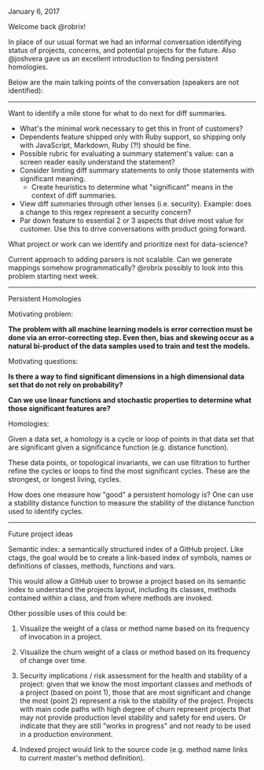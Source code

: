 January 6, 2017

Welcome back @robrix!

In place of our usual format we had an informal conversation identifying status of projects, concerns, and potential projects for the future. Also @joshvera gave us an excellent introduction to finding persistent homologies.

Below are the main talking points of the conversation (speakers are not identified):

----

Want to identify a mile stone for what to do next for diff summaries.
  - What's the minimal work necessary to get this in front of customers?
  - Dependents feature shipped only with Ruby support, so shipping only with JavaScript, Markdown, Ruby (?!) should be fine.
  - Possible rubric for evaluating a summary statement's value: can a screen reader easily understand the statement?
  - Consider limiting diff summary statements to only those statements with significant meaning.
    - Create heuristics to determine what "significant" means in the context of diff summaries.
  - View diff summaries through other lenses (i.e. security). Example: does a change to this regex represent a security concern?
  - Par down feature to essential 2 or 3 aspects that drive most value for customer. Use this to drive conversations with product going forward.

What project or work can we identify and prioritize next for data-science?

Current approach to adding parsers is not scalable. Can we generate mappings somehow programmatically? @robrix possibly to look into this problem starting next week.


----

Persistent Homologies

Motivating problem:

**The problem with all machine learning models is error correction must be done via an error-correcting step. Even then, bias and skewing occur as a natural bi-product of the data samples used to train and test the models.**

Motivating questions:

**Is there a way to find significant dimensions in a high dimensional data set that do not rely on probability?**

**Can we use linear functions and stochastic properties to determine what those significant features are?**

Homologies:

Given a data set, a homology is a cycle or loop of points in that data set that are significant given a significance function (e.g. distance function).

These data points, or topological invariants, we can use filtration to further refine the cycles or loops to find the most significant cycles. These are the strongest, or longest living, cycles.

How does one measure how "good" a persistent homology is? One can use a stability distance function to measure the stability of the distance function used to identify cycles.

----

Future project ideas

Semantic index: a semantically structured index of a GitHub project. Like ctags, the goal would be to create a link-based index of symbols, names or definitions of classes, methods, functions and vars.

This would allow a GitHub user to browse a project based on its semantic index to understand the projects layout, including its classes, methods contained within a class, and from where methods are invoked.

Other possible uses of this could be:

1. Visualize the weight of a class or method name based on its frequency of invocation in a project.

2. Visualize the churn weight of a class or method based on its frequency of change over time.

3. Security implications / risk assessment for the health and stability of a project: given that we know the most important classes and methods of a project (based on point 1), those that are most significant and change the most (point 2) represent a risk to the stability of the project. Projects with main code paths with high degree of churn represent projects that may not provide production level stability and safety for end users. Or indicate that they are still "works in progress" and not ready to be used in a production environment.

4. Indexed project would link to the source code (e.g. method name links to current master's method definition).
